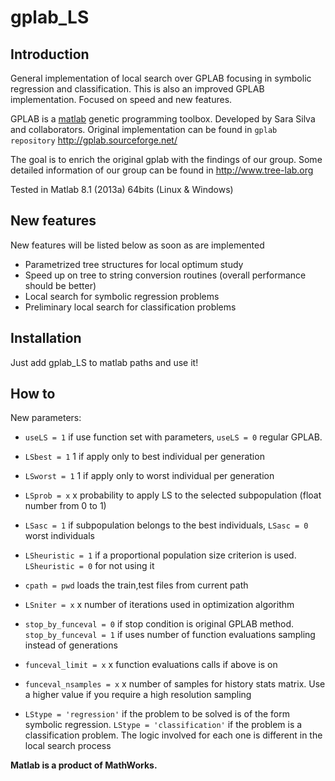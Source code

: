 gplab_LS
=======

Introduction
------------
General implementation of local search over GPLAB focusing in symbolic regression and classification. This is also an improved GPLAB implementation. Focused on speed and new features.

GPLAB is a [matlab][mt] genetic programming toolbox. Developed by Sara Silva and collaborators. Original implementation can be found in `gplab repository` http://gplab.sourceforge.net/

The goal is to enrich the original gplab with the findings of our group. Some detailed information of our group can be found in http://www.tree-lab.org

Tested in Matlab 8.1 (2013a) 64bits (Linux & Windows)

New features
------------

New features will be listed below as soon as are implemented

- Parametrized tree structures for local optimum study
- Speed up on tree to string conversion routines (overall performance should be better)
- Local search for symbolic regression problems
- Preliminary local search for classification problems

Installation
------------

Just add gplab_LS to matlab paths and use it!

How to
------

New parameters:

- `useLS = 1` if use function set with parameters, `useLS = 0` regular GPLAB.

- `LSbest = 1` 1 if apply only to best individual per generation

- `LSworst = 1` 1 if apply only to worst individual per generation

- `LSprob = x` x probability to apply LS to the selected subpopulation (float number from 0 to 1)

- `LSasc = 1` if subpopulation belongs to the best individuals, `LSasc = 0` worst individuals

- `LSheuristic = 1` if a proportional population size criterion is used. `LSheuristic = 0` for not using it

- `cpath = pwd` loads the train,test files from current path

- `LSniter = x` x number of iterations used in optimization algorithm

- `stop_by_funceval = 0` if stop condition is original GPLAB method. `stop_by_funceval = 1` if uses number of function evaluations sampling instead of generations

- `funceval_limit = x` x function evaluations calls if above is on

- `funceval_nsamples = x` x number of samples for history stats matrix. Use a higher value if you require a high resolution sampling

- `LStype = 'regression'` if the problem to be solved is of the form symbolic regression. `LStype = 'classification'` if the problem is a classification problem. The logic involved for each one is different in the local search process


**Matlab is a product of MathWorks.**

[mt]: http://www.mathworks.com/products/matlab/
